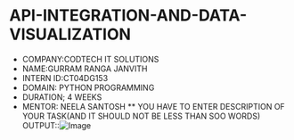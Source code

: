 # API-INTEGRATION-AND-DATA-VISUALIZATION
* COMPANY:CODTECH IT SOLUTIONS
* NAME:GURRAM RANGA JANVITH
* INTERN ID:CT04DG153
* DOMAIN: PYTHON PROGRAMMING
* DURATION; 4 WEEKS
* MENTOR: NEELA SANTOSH
** YOU HAVE TO ENTER DESCRIPTION OF YOUR TASK(AND IT SHOULD NOT BE LESS THAN SOO WORDS)
OUTPUT::![Image](https://github.com/user-attachments/assets/f3985fb0-5374-4bd6-99ca-7fbe7903f0b6)
